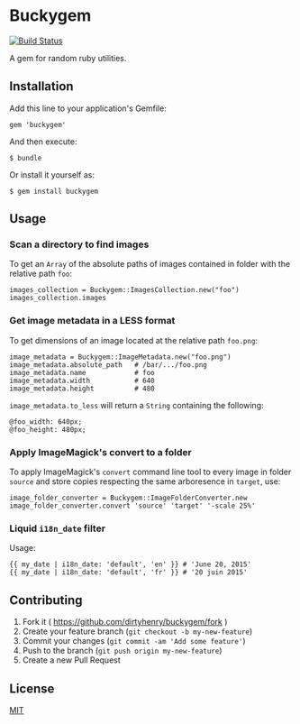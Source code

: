 # Buckygem

[![Build Status](https://travis-ci.org/dirtyhenry/buckygem.svg?branch=master)](https://travis-ci.org/dirtyhenry/buckygem)

A gem for random ruby utilities.

## Installation

Add this line to your application's Gemfile:

    gem 'buckygem'

And then execute:

    $ bundle

Or install it yourself as:

    $ gem install buckygem

## Usage

### Scan a directory to find images

To get an `Array` of the absolute paths of images contained in folder with the relative path `foo`:

    images_collection = Buckygem::ImagesCollection.new("foo")
    images_collection.images

### Get image metadata in a LESS format

To get dimensions of an image located at the relative path `foo.png`:

    image_metadata = Buckygem::ImageMetadata.new("foo.png")
    image_metadata.absolute_path   # /bar/.../foo.png
    image_metadata.name            # foo
    image_metadata.width           # 640
    image_metadata.height          # 480

`image_metadata.to_less` will return a `String` containing the following:

    @foo_width: 640px;
    @foo_height: 480px;

### Apply ImageMagick's convert to a folder

To apply ImageMagick's `convert` command line tool to every image in folder `source` and store
copies respecting the same arboresence in `target`, use:

    image_folder_converter = Buckygem::ImageFolderConverter.new
    image_folder_converter.convert 'source' 'target' '-scale 25%'

### Liquid `i18n_date` filter

Usage:

    {{ my_date | i18n_date: 'default', 'en' }} # 'June 20, 2015'
    {{ my_date | i18n_date: 'default', 'fr' }} # '20 juin 2015'

## Contributing

1. Fork it ( https://github.com/dirtyhenry/buckygem/fork )
2. Create your feature branch (`git checkout -b my-new-feature`)
3. Commit your changes (`git commit -am 'Add some feature'`)
4. Push to the branch (`git push origin my-new-feature`)
5. Create a new Pull Request

## License

[MIT](https://choosealicense.com/licenses/mit/)
